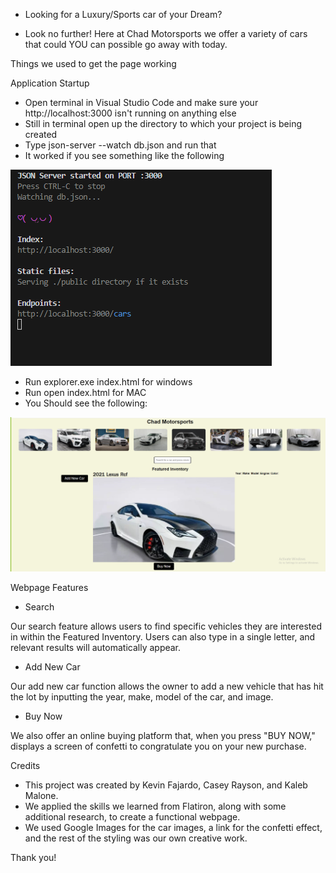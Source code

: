 * Looking for a Luxury/Sports car of your Dream?

*  Look no further! Here at Chad Motorsports we offer a variety of cars that could YOU can possible go away with today.

Things we used to get the page working

 Application Startup

* Open terminal in Visual Studio Code and make sure your http://localhost:3000 isn't running on anything else 
* Still in terminal open up the directory to which your project is being created
* Type json-server --watch db.json and run that 
* It worked if you see something like the following

![LOCAL HOST](./images/Capture13.PNG) 

* Run explorer.exe index.html for windows 
* Run open index.html for MAC
* You Should see the following:

 ![My Image](./images/Website.PNG)


Webpage Features

* Search

Our search feature allows users to find specific vehicles they are interested in within the Featured Inventory. Users can also type in a single letter, and relevant results will automatically appear. 

* Add New Car

Our add new car function allows the owner to add a new vehicle that has hit the lot by inputting the year, make, model of the car, and image.

* Buy Now

We also offer an online buying platform that, when you press "BUY NOW," displays a screen of confetti to congratulate you on your new purchase.

Credits 

* This project was created by Kevin Fajardo, Casey Rayson, and Kaleb Malone.
* We applied the skills we learned from Flatiron, along with some additional research, to create a functional webpage.
* We used Google Images for the car images, a link for the confetti effect, and the rest of the styling was our own creative work.


Thank you! 
